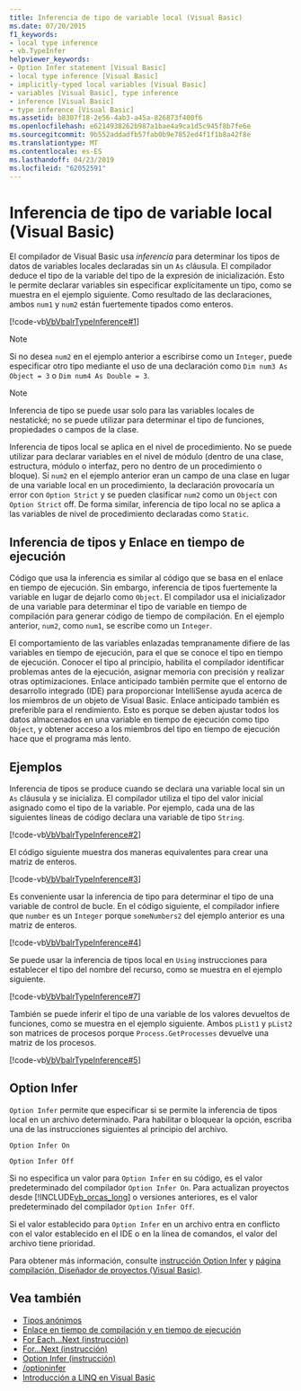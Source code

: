 ```yaml
---
title: Inferencia de tipo de variable local (Visual Basic)
ms.date: 07/20/2015
f1_keywords:
- local type inference
- vb.TypeInfer
helpviewer_keywords:
- Option Infer statement [Visual Basic]
- local type inference [Visual Basic]
- implicitly-typed local variables [Visual Basic]
- variables [Visual Basic], type inference
- inference [Visual Basic]
- type inference [Visual Basic]
ms.assetid: b8307f18-2e56-4ab3-a45a-826873f400f6
ms.openlocfilehash: e6214938262b987a1bae4a9ca1d5c945f8b7fe6e
ms.sourcegitcommit: 9b552addadfb57fab0b9e7852ed4f1f1b8a42f8e
ms.translationtype: MT
ms.contentlocale: es-ES
ms.lasthandoff: 04/23/2019
ms.locfileid: "62052591"
---
```

# <a name="local-type-inference-visual-basic"></a>Inferencia de tipo de variable local (Visual Basic)
El compilador de Visual Basic usa *inferencia* para determinar los tipos de datos de variables locales declaradas sin un `As` cláusula. El compilador deduce el tipo de la variable del tipo de la expresión de inicialización. Esto le permite declarar variables sin especificar explícitamente un tipo, como se muestra en el ejemplo siguiente. Como resultado de las declaraciones, ambos `num1` y `num2` están fuertemente tipados como enteros.  
  
 [!code-vb[VbVbalrTypeInference#1](~/samples/snippets/visualbasic/VS_Snippets_VBCSharp/VbVbalrTypeInference/VB/Class1.vb#1)]  
 
> [!NOTE]
>  Si no desea `num2` en el ejemplo anterior a escribirse como un `Integer`, puede especificar otro tipo mediante el uso de una declaración como `Dim num3 As Object = 3` o `Dim num4 As Double = 3`.  

> [!NOTE]
>  Inferencia de tipo se puede usar solo para las variables locales de nestatické; no se puede utilizar para determinar el tipo de funciones, propiedades o campos de la clase.
 
 Inferencia de tipos local se aplica en el nivel de procedimiento. No se puede utilizar para declarar variables en el nivel de módulo (dentro de una clase, estructura, módulo o interfaz, pero no dentro de un procedimiento o bloque). Si `num2` en el ejemplo anterior eran un campo de una clase en lugar de una variable local en un procedimiento, la declaración provocaría un error con `Option Strict` y se pueden clasificar `num2` como un `Object` con `Option Strict` off. De forma similar, inferencia de tipo local no se aplica a las variables de nivel de procedimiento declaradas como `Static`.  
  
## <a name="type-inference-vs-late-binding"></a>Inferencia de tipos y Enlace en tiempo de ejecución  
 Código que usa la inferencia es similar al código que se basa en el enlace en tiempo de ejecución. Sin embargo, inferencia de tipos fuertemente la variable en lugar de dejarlo como `Object`. El compilador usa el inicializador de una variable para determinar el tipo de variable en tiempo de compilación para generar código de tiempo de compilación. En el ejemplo anterior, `num2`, como `num1`, se escribe como un `Integer`.  
  
 El comportamiento de las variables enlazadas tempranamente difiere de las variables en tiempo de ejecución, para el que se conoce el tipo en tiempo de ejecución. Conocer el tipo al principio, habilita el compilador identificar problemas antes de la ejecución, asignar memoria con precisión y realizar otras optimizaciones. Enlace anticipado también permite que el entorno de desarrollo integrado (IDE) para proporcionar IntelliSense ayuda acerca de los miembros de un objeto de Visual Basic. Enlace anticipado también es preferible para el rendimiento. Esto es porque se deben ajustar todos los datos almacenados en una variable en tiempo de ejecución como tipo `Object`, y obtener acceso a los miembros del tipo en tiempo de ejecución hace que el programa más lento.  
  
## <a name="examples"></a>Ejemplos  
 Inferencia de tipos se produce cuando se declara una variable local sin un `As` cláusula y se inicializa. El compilador utiliza el tipo del valor inicial asignado como el tipo de la variable. Por ejemplo, cada una de las siguientes líneas de código declara una variable de tipo `String`.  
  
 [!code-vb[VbVbalrTypeInference#2](~/samples/snippets/visualbasic/VS_Snippets_VBCSharp/VbVbalrTypeInference/VB/Class1.vb#2)]  
  
 El código siguiente muestra dos maneras equivalentes para crear una matriz de enteros.  
  
 [!code-vb[VbVbalrTypeInference#3](~/samples/snippets/visualbasic/VS_Snippets_VBCSharp/VbVbalrTypeInference/VB/Class1.vb#3)]  
  
 Es conveniente usar la inferencia de tipo para determinar el tipo de una variable de control de bucle. En el código siguiente, el compilador infiere que `number` es un `Integer` porque `someNumbers2` del ejemplo anterior es una matriz de enteros.  
  
 [!code-vb[VbVbalrTypeInference#4](~/samples/snippets/visualbasic/VS_Snippets_VBCSharp/VbVbalrTypeInference/VB/Class1.vb#4)]  
  
 Se puede usar la inferencia de tipos local en `Using` instrucciones para establecer el tipo del nombre del recurso, como se muestra en el ejemplo siguiente.  
  
 [!code-vb[VbVbalrTypeInference#7](~/samples/snippets/visualbasic/VS_Snippets_VBCSharp/VbVbalrTypeInference/VB/Class1.vb#7)]  
  
 También se puede inferir el tipo de una variable de los valores devueltos de funciones, como se muestra en el ejemplo siguiente. Ambos `pList1` y `pList2` son matrices de procesos porque `Process.GetProcesses` devuelve una matriz de los procesos.  
  
 [!code-vb[VbVbalrTypeInference#5](~/samples/snippets/visualbasic/VS_Snippets_VBCSharp/VbVbalrTypeInference/VB/Class1.vb#5)]  
  
## <a name="option-infer"></a>Option Infer  
 `Option Infer` permite que especificar si se permite la inferencia de tipos local en un archivo determinado. Para habilitar o bloquear la opción, escriba una de las instrucciones siguientes al principio del archivo.  
  
 `Option Infer On`  
  
 `Option Infer Off`  
  
 Si no especifica un valor para `Option Infer` en su código, es el valor predeterminado del compilador `Option Infer On`. Para actualizan proyectos desde [!INCLUDE[vb_orcas_long](~/includes/vb-orcas-long-md.md)] o versiones anteriores, es el valor predeterminado del compilador `Option Infer Off`.  
  
 Si el valor establecido para `Option Infer` en un archivo entra en conflicto con el valor establecido en el IDE o en la línea de comandos, el valor del archivo tiene prioridad.  
  
 Para obtener más información, consulte [instrucción Option Infer](../../../../visual-basic/language-reference/statements/option-infer-statement.md) y [página compilación, Diseñador de proyectos (Visual Basic)](/visualstudio/ide/reference/compile-page-project-designer-visual-basic).  
  
## <a name="see-also"></a>Vea también

- [Tipos anónimos](../../../../visual-basic/programming-guide/language-features/objects-and-classes/anonymous-types.md)
- [Enlace en tiempo de compilación y en tiempo de ejecución](../../../../visual-basic/programming-guide/language-features/early-late-binding/index.md)
- [For Each...Next (instrucción)](../../../../visual-basic/language-reference/statements/for-each-next-statement.md)
- [For...Next (instrucción)](../../../../visual-basic/language-reference/statements/for-next-statement.md)
- [Option Infer (instrucción)](../../../../visual-basic/language-reference/statements/option-infer-statement.md)
- [/optioninfer](../../../../visual-basic/reference/command-line-compiler/optioninfer.md)
- [Introducción a LINQ en Visual Basic](../../../../visual-basic/programming-guide/language-features/linq/introduction-to-linq.md)

